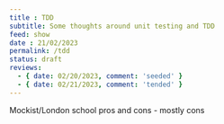 ```yaml
---
title : TDD
subtitle: Some thoughts around unit testing and TDD
feed: show
date : 21/02/2023
permalink: /tdd
status: draft
reviews:
  - { date: 02/20/2023, comment: 'seeded' }
  - { date: 02/21/2023, comment: 'tended' }
---
```

Mockist/London school pros and cons - mostly cons
